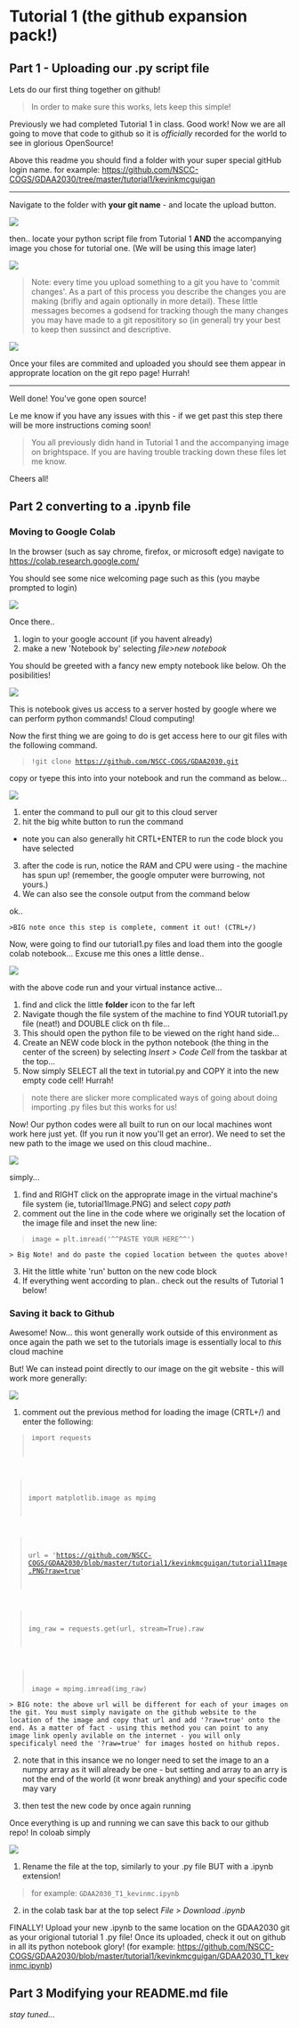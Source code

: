 # Tutorial 1 (the github expansion pack!)

## Part 1 - Uploading our .py script file
Lets do our first thing together on github! 

>In order to make sure this works, lets keep this simple!

Previously we had completed Tutorial 1 in class. Good work! Now we are all going to move that code to github so it is <i>officially</i> recorded for the world to see in glorious OpenSource! 

Above this readme you should find a folder with your super special gitHub login name. 
for example: https://github.com/NSCC-COGS/GDAA2030/tree/master/tutorial1/kevinkmcguigan

***

Navigate to the folder with <b>your git name</b> - and locate the upload button.


<!---![upload](1_upload.jpg)--->
<kbd><img src="1_upload.jpg"></kbd>


then.. locate your python script file from Tutorial 1 <b>AND</b> the accompanying image you chose for tutorial one. (We will be using this image later)


<!---[uploaded](2_uploading.jpg)--->
<kbd><img src="2_uploading.jpg"></kbd>


> Note: every time you upload something to a git you have to 'commit changes'. As a part of this process you describe the changes you are making (brifly and again optionally in more detail). These little messages becomes a godsend for tracking though the many changes you may have made to a git reposititory so (in general) try your best to keep then sussinct and descriptive. 

<!---![uploaded](3_uploaded.jpg)--->
<kbd><img src="3_uploaded.jpg"></kbd>

Once your files are commited and uploaded you should see them appear in approprate location on the git repo page! Hurrah!
***

Well done! You've gone open source!

Le me know if you have any issues with this - if we get past this step there will be more instructions coming soon!

> You all previously didn hand in Tutorial 1 and the accompanying image on brightspace. If you are having trouble tracking down these files let me know. 

Cheers all!

## Part 2 converting to a .ipynb file

### Moving to Google Colab

In the browser (such as say chrome, firefox, or microsoft edge) navigate to https://colab.research.google.com/

You should see some nice welcoming page such as this (you maybe prompted to login)

<kbd><img src="2_1_colab.jpg"></kbd>

Once there..
1. login to your google account (if you havent already)
2. make a new 'Notebook by' selecting  <i>file>new notebook</i>

You should be greeted with a fancy new empty notebook like below. Oh the posibilities! 

<kbd><img src="2_2_colab_new.jpg"></kbd>

This is notebook gives us access to a server hosted by google where we can perform python commands! Cloud computing! 

Now the first thing we are going to do is get access here to our git files with the following command. 

><code>!git clone https://github.com/NSCC-COGS/GDAA2030.git</code>

copy or tyepe this into into your notebook and run the command as below...

<kbd><img src="2_3_colab_git.jpg"></kbd>

1. enter the command to pull our git to this cloud server
2. hit the big white button to run the command 
- note you can also generally hit CRTL+ENTER to run the code block you have selected
3. after the code is run, notice the RAM and CPU were using - the machine has spun up! (remember, the google omputer were burrowing, not yours.)
4. We can also see the console output from the command below

ok..
    
    >BIG note once this step is complete, comment it out! (CTRL+/)

Now, were going to find our tutorial1.py files and load them into the google colab notebook... Excuse me this ones a little dense.. 

<kbd><img src="2_4_colab_py.jpg"></kbd>

with the above code run and your virtual instance active...

1. find and click the little <b>folder</b> icon to the far left
2. Navigate though the file system of the machine to find YOUR tutorial1.py file (neat!) and DOUBLE click on th file...
3. This should open the python file to be viewed on the right hand side...
4. Create an NEW code block in the python notebook (the thing in the center of the screen) by selecting <i> Insert > Code Cell </i> from the taskbar at the top...
5. Now simply SELECT all the text in tutorial.py and COPY it into the new empty code cell! Hurrah! 

> note there are slicker more complicated ways of going about doing importing .py files but this works for us!

Now! Our python codes were all built to run on our local machines 
wont work here just yet. (If you run it now you'll get an error). We need to set the new path to the image we used on this cloud machine.. 

<kbd><img src="2_5_colab_image.jpg"></kbd>

simply...
1. find and RIGHT click on the approprate image in the virtual machine's file system (ie, tutorial1Image.PNG) and select <i>copy path</i>
2. comment out the line in the code where we originally set the location of the image file and inset the new line:

><code>image = plt.imread('^^PASTE YOUR HERE^^')</code>

    > Big Note! and do paste the copied location between the quotes above!

3. Hit the little white 'run' button on the new code block
4. If everything went according to plan.. check out the results of Tutorial 1 below! 

### Saving it back to Github

Awesome! Now... this wont generally work outside of this environment as once again the path we set to the tutorials image is essentially local to <i>this</i> cloud machine 

But! We can instead point directly to our image on the git website - this will work more generally:

<kbd><img src="2_6_colab_gitimage.jpg"></kbd>

1. comment out the previous method for loading the image (CRTL+/) and enter the following:

><code>import requests

>import matplotlib.image as mpimg

>url = 'https://github.com/NSCC-COGS/GDAA2030/blob/master/tutorial1/kevinkmcguigan/tutorial1Image.PNG?raw=true'

>img_raw = requests.get(url, stream=True).raw

>image = mpimg.imread(img_raw)</code>

    > BIG note: the above url will be different for each of your images on the git. You must simply navigate on the github website to the location of the image and copy that url and add '?raw=true' onto the end. As a matter of fact - using this method you can point to any image link openly avilable on the internet - you will only specificalyl need the '?raw=true' for images hosted on hithub repos. 

2. note that in this insance we no longer need to set the image to an a numpy array as it will already be one -  but setting and array to an arry is not the end of the world (it wonr break anything) and your specific code may vary 

3. then test the new code by once again running 

Once everything is up and running we can save this back to our github repo! In coloab simply

<kbd><img src="2_7_colab_saved.jpg"></kbd>

1. Rename the file at the top, similarly to your .py file BUT with a .ipynb extension!
> for example: <code>GDAA2030_T1_kevinmc.ipynb</code>
2. in the colab task bar at the top select <i>File > Download .ipynb</i>

FINALLY! Upload your new .ipynb to the same location on the GDAA2030 git as your origional tutorial 1 .py file! Once its uploaded, check it out on github in all its python notebook glory! 
(for example: https://github.com/NSCC-COGS/GDAA2030/blob/master/tutorial1/kevinkmcguigan/GDAA2030_T1_kevinmc.ipynb)

## Part 3 Modifying your README.md file

<i>stay tuned... </i>
